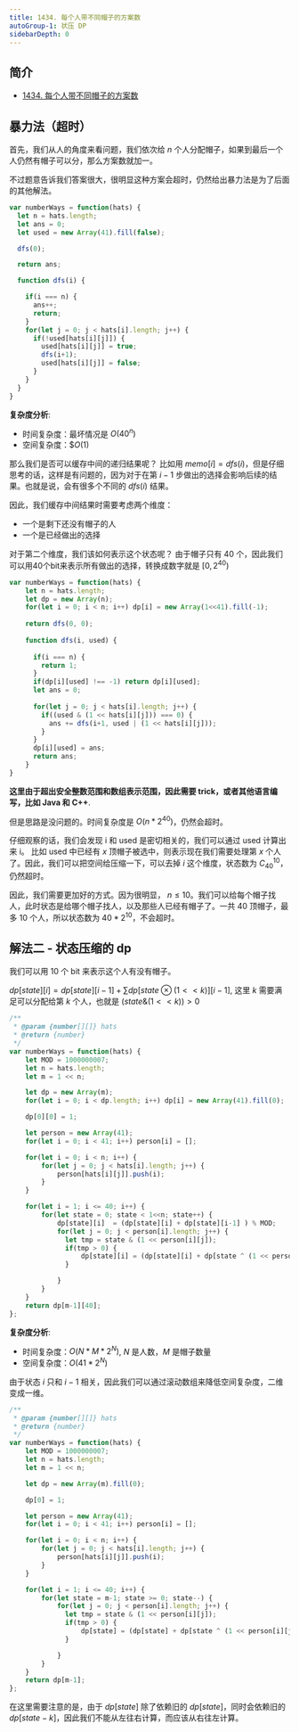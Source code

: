 ```yaml
---
title: 1434. 每个人带不同帽子的方案数
autoGroup-1: 状压 DP
sidebarDepth: 0
---
```

## 简介
- [1434. 每个人带不同帽子的方案数](https://leetcode-cn.com/problems/number-of-ways-to-wear-different-hats-to-each-other/)

## 暴力法（超时）
首先，我们从人的角度来看问题，我们依次给 $n$ 个人分配帽子，如果到最后一个人仍然有帽子可以分，那么方案数就加一。

不过题意告诉我们答案很大，很明显这种方案会超时，仍然给出暴力法是为了后面的其他解法。
```javascript
var numberWays = function(hats) {
  let n = hats.length;
  let ans = 0;
  let used = new Array(41).fill(false);

  dfs(0);

  return ans;

  function dfs(i) {

    if(i === n) {
      ans++;
      return;
    }
    for(let j = 0; j < hats[i].length; j++) {
      if(!used[hats[i][j]]) {
        used[hats[i][j]] = true;
        dfs(i+1);
        used[hats[i][j]] = false;
      }
    }
  }
}

```

**复杂度分析**:
- 时间复杂度：最坏情况是 $O(40^n)$
- 空间复杂度：$$O(1)$

那么我们是否可以缓存中间的递归结果呢？
比如用 $memo[i] = dfs(i)$，但是仔细思考的话，这样是有问题的，因为对于在第 $i-1$ 步做出的选择会影响后续的结果。也就是说，会有很多个不同的 $dfs(i)$ 结果。

因此，我们缓存中间结果时需要考虑两个维度：
- 一个是剩下还没有帽子的人
- 一个是已经做出的选择

对于第二个维度，我们该如何表示这个状态呢？
由于帽子只有 40 个，因此我们可以用40个bit来表示所有做出的选择，转换成数字就是 $[0, 2^{40})$

```javascript
var numberWays = function(hats) {
    let n = hats.length;
    let dp = new Array(n);
    for(let i = 0; i < n; i++) dp[i] = new Array(1<<41).fill(-1);
  
    return dfs(0, 0);
  
    function dfs(i, used) {
  
      if(i === n) {
        return 1;
      }
      if(dp[i][used] !== -1) return dp[i][used];
      let ans = 0;
  
      for(let j = 0; j < hats[i].length; j++) {
        if((used & (1 << hats[i][j])) === 0) {
          ans += dfs(i+1, used | (1 << hats[i][j]));
        }
      }
      dp[i][used] = ans;
      return ans;
    }
}
```

**这里由于超出安全整数范围和数组表示范围，因此需要 trick，或者其他语言编写，比如 Java 和 C++**.

但是思路是没问题的。时间复杂度是 $O(n * 2^{40})$，仍然会超时。

仔细观察的话，我们会发现 i 和 used 是密切相关的，我们可以通过 used 计算出来 i。
比如 used 中已经有 $x$ 顶帽子被选中，则表示现在我们需要处理第 $x$ 个人了。因此，我们可以把空间给压缩一下，可以去掉 $i$ 这个维度，状态数为 $C_{40}^{10}$，仍然超时。

因此，我们需要更加好的方式。因为很明显， $n \leq 10$。我们可以给每个帽子找人，此时状态是给哪个帽子找人，以及那些人已经有帽子了。一共 40 顶帽子，最多 10 个人，所以状态数为 $40*2^{10}$，不会超时。

## 解法二 - 状态压缩的 dp
我们可以用 10 个 bit 来表示这个人有没有帽子。

$dp[state][i] = dp[state][i-1] + \sum dp[state \otimes (1<<k)][i-1]$, 这里 $k$ 需要满足可以分配给第 $k$ 个人，也就是 $(state \& (1<<k)) > 0$

```javascript
/**
 * @param {number[][]} hats
 * @return {number}
 */
var numberWays = function(hats) {
    let MOD = 1000000007;
    let n = hats.length;
    let m = 1 << n;

    let dp = new Array(m);
    for(let i = 0; i < dp.length; i++) dp[i] = new Array(41).fill(0);

    dp[0][0] = 1;

    let person = new Array(41);
    for(let i = 0; i < 41; i++) person[i] = [];

    for(let i = 0; i < n; i++) {
        for(let j = 0; j < hats[i].length; j++) {
            person[hats[i][j]].push(i);
        }
    }

    for(let i = 1; i <= 40; i++) {
        for(let state = 0; state < 1<<n; state++) {
            dp[state][i]  = (dp[state][i] + dp[state][i-1] ) % MOD;         
            for(let j = 0; j < person[i].length; j++) {
              let tmp = state & (1 << person[i][j]);
              if(tmp > 0) {
                  dp[state][i] = (dp[state][i] + dp[state ^ (1 << person[i][j])][i-1]) % MOD;
              }

            }
        }
    }
    return dp[m-1][40];
};
```

**复杂度分析**:
- 时间复杂度：$O(N*M*2^{N})$, $N$ 是人数，$M$ 是帽子数量
- 空间复杂度：$O(41*2^{N})$

由于状态 $i$ 只和 $i-1$ 相关，因此我们可以通过滚动数组来降低空间复杂度，二维变成一维。

```javascript
/**
 * @param {number[][]} hats
 * @return {number}
 */
var numberWays = function(hats) {
    let MOD = 1000000007;
    let n = hats.length;
    let m = 1 << n;

    let dp = new Array(m).fill(0);

    dp[0] = 1;

    let person = new Array(41);
    for(let i = 0; i < 41; i++) person[i] = [];

    for(let i = 0; i < n; i++) {
        for(let j = 0; j < hats[i].length; j++) {
            person[hats[i][j]].push(i);
        }
    }

    for(let i = 1; i <= 40; i++) {
        for(let state = m-1; state >= 0; state--) {
            for(let j = 0; j < person[i].length; j++) {
              let tmp = state & (1 << person[i][j]);
              if(tmp > 0) {
                  dp[state] = (dp[state] + dp[state ^ (1 << person[i][j])]) % MOD;
              }

            }
        }
    }
    return dp[m-1];
};
```

在这里需要注意的是，由于 $dp[state]$ 除了依赖旧的 $dp[state]$，同时会依赖旧的 $dp[state-k]$，因此我们不能从左往右计算，而应该从右往左计算。